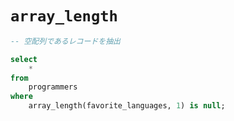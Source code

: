 # `array_length`

```sql
-- 空配列であるレコードを抽出

select
    *
from
    programmers
where
    array_length(favorite_languages, 1) is null;
```
